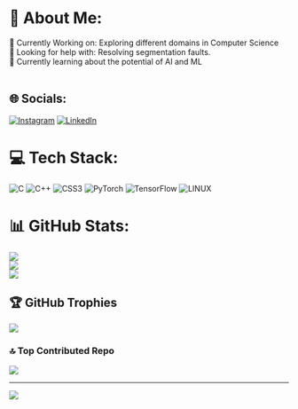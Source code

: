 # 💫 About Me:
🔭 Currently Working on: Exploring different domains in Computer Science<br>🤝 Looking for help with: Resolving segmentation faults.<br>🌱 Currently learning about the potential of AI and ML<br><br>


## 🌐 Socials:
[![Instagram](https://img.shields.io/badge/Instagram-%23E4405F.svg?logo=Instagram&logoColor=white)](https://instagram.com/mosaad_._) [![LinkedIn](https://img.shields.io/badge/LinkedIn-%230077B5.svg?logo=linkedin&logoColor=white)](https://linkedin.com/in/https://www.linkedin.com/in/mohammad-saad-1279bb222/) 

# 💻 Tech Stack:
![C](https://img.shields.io/badge/c-%2300599C.svg?style=flat&logo=c&logoColor=white) ![C++](https://img.shields.io/badge/c++-%2300599C.svg?style=flat&logo=c%2B%2B&logoColor=white) ![CSS3](https://img.shields.io/badge/css3-%231572B6.svg?style=flat&logo=css3&logoColor=white) ![PyTorch](https://img.shields.io/badge/PyTorch-%23EE4C2C.svg?style=flat&logo=PyTorch&logoColor=white) ![TensorFlow](https://img.shields.io/badge/TensorFlow-%23FF6F00.svg?style=flat&logo=TensorFlow&logoColor=white) ![LINUX](https://img.shields.io/badge/Linux-FCC624?style=flat&logo=linux&logoColor=black)
# 📊 GitHub Stats:
![](https://github-readme-stats.vercel.app/api?username=mosaad2707&theme=dark&hide_border=false&include_all_commits=false&count_private=false)<br/>
![](https://github-readme-streak-stats.herokuapp.com/?user=mosaad2707&theme=dark&hide_border=false)<br/>
![](https://github-readme-stats.vercel.app/api/top-langs/?username=mosaad2707&theme=dark&hide_border=false&include_all_commits=false&count_private=false&layout=compact)

## 🏆 GitHub Trophies
![](https://github-profile-trophy.vercel.app/?username=mosaad2707&theme=radical&no-frame=false&no-bg=false&margin-w=4)

### 🔝 Top Contributed Repo
![](https://github-contributor-stats.vercel.app/api?username=mosaad2707&limit=5&theme=dark&combine_all_yearly_contributions=true)

---
[![](https://visitcount.itsvg.in/api?id=mosaad2707&icon=0&color=0)](https://visitcount.itsvg.in)

<!-- Proudly created with GPRM ( https://gprm.itsvg.in ) -->
